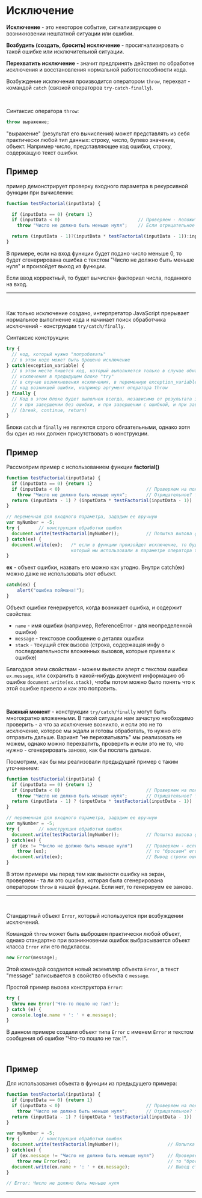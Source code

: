 # Исключение

**Исключение** - это некоторое событие, сигнализирующее о возникновении нештатной ситуации или ошибки.

**Возбудить (создать, бросить) исключение** - просигнализировать о такой ошибке или исключительной ситуации.

**Перехватить исключение** - значит предпринять действия по обработке исключения и восстановления нормальной работоспособности кода.

Возбуждение исключения производится оператором `throw`, перехват - командой `catch` (связкой операторов `try-catch-finally`).

<br>

Синтаксис оператора `throw`:

```js
throw выражение;
```

"выражение" (результат его вычисления) может представлять из себя практически любой тип данных: строку, число, булево значение, объект. Например число, представляющее код ошибки, строку, содержащую текст ошибки.

## **Пример**

пример демонстрирует проверку входного параметра в рекурсивной функции при вычислении:

```js
function testFactorial(inputData) {

  if (inputData == 0) {return 1}
  if (inputData < 0)                             // Проверяем - положительное ли число
    throw "Число не должно быть меньше нуля";    // Если отрицательное - "бросаем" исключение

  return (inputData - 1)?(inputData * testFactorial(inputData - 1)):inputData;  // Вычисление факториала
}
```

В примере, если на вход функции будет подано число меньше 0, то будет сгенерирована ошибка с текстом "Число не должно быть меньше нуля" и произойдет выход из функции.

Если ввод корректный, то будет вычислен факториал числа, поданного на вход.
___

<br>

Как только исключение создано, интерпретатор JavaScript прерывает нормальное выполнение кода и начинает поиск обработчика исключений - конструкции `try/catch/finally`.

Синтаксис конструкции:

```JavaScript
try {
  // код, который нужно "попробовать"
  // в этом коде может быть брошено исключение
} catch(exception_variable) {
  // в этом месте пишется код, который выполняется только в случае обнаружения 
  // исключения в предыдущем блоке "trу" 
  // в случае возникновения исключения, в переменную exception_variable будет передан 
  // код возникшей ошибки, например аргумент оператора throw
} finally {
  // Код в этом блоке будет выполнен всегда, независимо от результата завершения блока try:
  // и при завершении без ошибки, и при завершении с ошибкой, и при завершении по любому оператору перехода
  // (break, continue, return)
}
```

Блоки `catch` и `finally` не являются строго обязательными, однако хотя бы один из них должен присутствовать в конструкции.

## **Пример**

Рассмотрим пример с использованием функции **factorial()**

```JavaScript
function testFactorial(inputData) {
  if (inputData == 0) {return 1}
  if (inputData < 0)                                // Проверяем на положительность
    throw "Число не должно быть меньше нуля";       // Отрицательное? тогда "бросаем" исключение
  return (inputData - 1) ? (inputData * testFactorial(inputData - 1)) : inputData;
}

// переменная для входного параметра, зададим ее вручную
var myNumber = -5;
try {       // конструкция обработки ошибок
  document.write(testFactorial(myNumber));          // Попытка вызова функции
} catch(ex) {
  document.write(ex);   /* если в функции произойдет исключение, то будет выведен текст,
                        который мы использовали в параметре оператора throw */
}
```

**ex** - объект ошибки, назвать его можно как угодно. Внутри catch(ex) можно даже не использовать этот объект.

```js
catch(ex) {
    alert("ошибка поймана!");
}
```

Объект ошибки генерируется, когда возникает ошибка, и содержит свойства:

+ `name` - имя ошибки (например, ReferenceError - для неопределенной ошибки)
+ `message` - текстовое сообщение о деталях ошибки
+ `stack` - текущий стек вызова (строка, содержащая инфу о последовательности вложенных вызовов, которые привели к ошибке)

Благодаря этим свойствам - можем вывести алерт с текстом ошибки `ex.message`, или сохранить в какой-нибудь документ информацию об ошибке `document.write(ex.stack)`, чтобы потом можно было понять что к этой ошибке привело и как это поправить.

<br>

**Важный момент** - конструкции `try/catch/finally` могут быть многократно вложенными. В такой ситуации нам зачастую необходимо проверить - а что за исключение возникло, и если это не то исключение, которое мы ждали и готовы обработать, то нужно его отправить дальше. Вариант "не перехватывать" мы реализовать не можем, однако можно перехватить, проверить и если это не то, что нужно - сгенерировать заново, как бы послать дальше.

Посмотрим, как бы мы реализовали предыдущий пример с таким уточнением:

```JavaScript
function testFactorial(inputData) {
  if (inputData == 0) {return 1}
  if (inputData < 0)                                // Проверяем на положительность
    throw "Число не должно быть меньше нуля";       // Отрицательное? тогда "бросаем" исключение
  return (inputData - 1) ? (inputData * testFactorial(inputData - 1)) : inputData;
}

// переменная для входного параметра, зададим ее вручную
var myNumber = -5;
try {       // конструкция обработки ошибок
  document.write(testFactorial(myNumber));          // Попытка вызова функции
} catch(ex) {
  if (ex != "Число не должно быть меньше нуля")     // Проверяем - если исключение не наше
    throw (ex);                                     // то "бросаем" его дальше, как бы пропускаем.
  document.write(ex);                               // Вывод строки ошибки если исключение "наше"
}
```

В этом примере мы перед тем как вывести ошибку на экран, проверяем - та ли это ошибка, которая была сгенерирована оператором `throw` в нашей функции. Если нет, то генерируем ее заново.
___

<br>

Стандартный объект `Error`, который используется при возбуждении исключений.

Командой `throw` может быть выброшен практически любой объект, однако стандартно при возникновении ошибок выбрасывается объект класса `Error` или его подклассы.

```JavaScript
new Error(message);
```
Этой командой создается новый экземпляр объекта `Error`, а текст "message" записывается в свойство объекта с `message`.

Простой пример вызова конструктора `Error`:

```JavaScript
try {
  throw new Error('Что-то пошло не так!');
} catch (e) {
  console.log(e.name + ': ' + e.message);
}
```

В данном примере создали объект типа `Error` с именем `Error` и текстом сообщения об ошибке "Что-то пошло не так !".

<br>

## **Пример**

Для использования объекта в функции из предыдущего примера:

```JavaScript
function testFactorial(inputData) {
  if (inputData == 0) {return 1}
  if (inputData < 0)                                // Проверяем на положительность
    throw "Число не должно быть меньше нуля";       // Отрицательное? тогда "бросаем" исключение
  return (inputData - 1) ? (inputData * testFactorial(inputData - 1)) : inputData;
}

var myNumber = -5;
try {       // конструкция обработки ошибок
  document.write(testFactorial(myNumber));                  // Попытка вызова функции
} catch(ex) {
  if (ex.message != "Число не должно быть меньше нуля")     // Проверяем - если исключение не наше
    throw new Error(ex);                                    // то "бросаем" его дальше, как бы пропускаем.
  document.write(ex.name + ': ' + ex.message);              // Вывод строки ошибки если исключение "наше"
}

// Error: Число не должно быть меньше нуля
```
___


